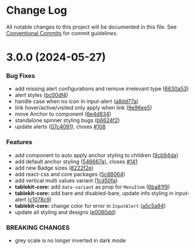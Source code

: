 # Change Log

All notable changes to this project will be documented in this file.
See [Conventional Commits](https://conventionalcommits.org) for commit guidelines.

# 3.0.0 (2024-05-27)


### Bug Fixes

* add missing alert configurations and remove irrelevant type ([6630a53](https://github.com/tablecheck/tablekit/commit/6630a53a2bc68c01d5ae3c1c0e4385c9baeb6464))
* alert styles ([bc00df4](https://github.com/tablecheck/tablekit/commit/bc00df4a4f91af34c4fe4e3081a840e4e14567b6))
* handle case when no icon in input-alert ([a8dd77a](https://github.com/tablecheck/tablekit/commit/a8dd77ac0ac44b2aedf47ca8a32090466ba8e69f))
* link hover/active/visited only apply when link ([9e96ee5](https://github.com/tablecheck/tablekit/commit/9e96ee59ac94017f60a1310e4578f5f95b2eb90e))
* move Anchor to component ([6e4d834](https://github.com/tablecheck/tablekit/commit/6e4d834c46ad736a0babf3233149ddf92a60f0d3))
* standalone spinner styling bugs ([b6624f2](https://github.com/tablecheck/tablekit/commit/b6624f2120c0170c76af1eee08aeb2b073a242fc))
* update alerts ([07c4091](https://github.com/tablecheck/tablekit/commit/07c409159ef7d7740942177bbfefedfe9c9f1712)), closes [#108](https://github.com/tablecheck/tablekit/issues/108)


### Features

* add component to auto apply anchor styling to children ([9cb94da](https://github.com/tablecheck/tablekit/commit/9cb94daa7c6325beb4b7eed1be28b3128e1071c8))
* add default anchor styling ([546667a](https://github.com/tablecheck/tablekit/commit/546667a38ea360f956a71ea098c26736c31d8889)), closes [#141](https://github.com/tablecheck/tablekit/issues/141)
* add new Badge sizes ([8222f2e](https://github.com/tablecheck/tablekit/commit/8222f2eab84ad71167317e106a863a982e8445fb))
* add react-css and core packages ([5c88064](https://github.com/tablecheck/tablekit/commit/5c8806466c9d26072e5510d0c304586048dbf94f))
* add vertical multi values variant ([1cd50fa](https://github.com/tablecheck/tablekit/commit/1cd50fa4520e0c4addc16bd89afd590f09629bc9))
* **tablekit-core:** add `data-variant` as prop for `MenuItem` ([6ba81f9](https://github.com/tablecheck/tablekit/commit/6ba81f99a175d6eb46d5de8464e2a577efedd943))
* **tablekit-core:** add bare and disabled-bare, update info styling in input-alert ([c1078c9](https://github.com/tablecheck/tablekit/commit/c1078c9c582629a46d18438516e7ad86a0c0caac))
* **tablekit-core:** change color for error in `InputAlert` ([a5c5a94](https://github.com/tablecheck/tablekit/commit/a5c5a94c49be1660ffc00556b1d4b76f5cc7f0dd))
* update all styling and designs ([e0080dd](https://github.com/tablecheck/tablekit/commit/e0080dd5d8d5147a02a7d2fbdf667dc3e27b37f2))


### BREAKING CHANGES

* grey scale is no longer inverted in dark mode
